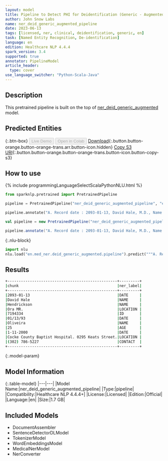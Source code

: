 ```yaml
---
layout: model
title: Pipeline to Detect PHI for Deidentification (Generic - Augmented)
author: John Snow Labs
name: ner_deid_generic_augmented_pipeline
date: 2023-06-13
tags: [licensed, ner, clinical, deidentification, generic, en]
task: [Named Entity Recognition, De-identification]
language: en
edition: Healthcare NLP 4.4.4
spark_version: 3.4
supported: true
annotator: PipelineModel
article_header:
  type: cover
use_language_switcher: "Python-Scala-Java"
---
```


## Description

This pretrained pipeline is built on the top of [ner_deid_generic_augmented](https://nlp.johnsnowlabs.com/2021/06/30/ner_deid_generic_augmented_en.html) model.

## Predicted Entities



{:.btn-box}
<button class="button button-orange" disabled>Live Demo</button>
<button class="button button-orange" disabled>Open in Colab</button>
[Download](https://s3.amazonaws.com/auxdata.johnsnowlabs.com/clinical/models/ner_deid_generic_augmented_pipeline_en_4.4.4_3.4_1686674972743.zip){:.button.button-orange.button-orange-trans.arr.button-icon.hidden}
[Copy S3 URI](s3://auxdata.johnsnowlabs.com/clinical/models/ner_deid_generic_augmented_pipeline_en_4.4.4_3.4_1686674972743.zip){:.button.button-orange.button-orange-trans.button-icon.button-copy-s3}

## How to use

<div class="tabs-box" markdown="1">
{% include programmingLanguageSelectScalaPythonNLU.html %}

```python
from sparknlp.pretrained import PretrainedPipeline

pipeline = PretrainedPipeline("ner_deid_generic_augmented_pipeline", "en", "clinical/models")

pipeline.annotate("A. Record date : 2093-01-13, David Hale, M.D., Name : Hendrickson, Ora MR. # 7194334 Date : 01/13/93 PCP : Oliveira, 25 -year-old, Record date : 1-11-2000. Cocke County Baptist Hospital. 0295 Keats Street. Phone +1 (302) 786-5227.")
```
```scala
val pipeline = new PretrainedPipeline("ner_deid_generic_augmented_pipeline", "en", "clinical/models")

pipeline.annotate("A. Record date : 2093-01-13, David Hale, M.D., Name : Hendrickson, Ora MR. # 7194334 Date : 01/13/93 PCP : Oliveira, 25 -year-old, Record date : 1-11-2000. Cocke County Baptist Hospital. 0295 Keats Street. Phone +1 (302) 786-5227.")
```


{:.nlu-block}
```python
import nlu
nlu.load("en.med_ner.deid_generic_augmented.pipeline").predict("""A. Record date : 2093-01-13, David Hale, M.D., Name : Hendrickson, Ora MR. # 7194334 Date : 01/13/93 PCP : Oliveira, 25 -year-old, Record date : 1-11-2000. Cocke County Baptist Hospital. 0295 Keats Street. Phone +1 (302) 786-5227.""")
```

</div>


## Results

```bash
+-------------------------------------------------+---------+
|chunk                                            |ner_label|
+-------------------------------------------------+---------+
|2093-01-13                                       |DATE     |
|David Hale                                       |NAME     |
|Hendrickson                                      |NAME     |
|Ora MR.                                          |LOCATION |
|7194334                                          |ID       |
|01/13/93                                         |DATE     |
|Oliveira                                         |NAME     |
|25                                               |AGE      |
|1-11-2000                                        |DATE     |
|Cocke County Baptist Hospital. 0295 Keats Street.|LOCATION |
|(302) 786-5227                                   |CONTACT  |
+-------------------------------------------------+---------+
```

{:.model-param}
## Model Information

{:.table-model}
|---|---|
|Model Name:|ner_deid_generic_augmented_pipeline|
|Type:|pipeline|
|Compatibility:|Healthcare NLP 4.4.4+|
|License:|Licensed|
|Edition:|Official|
|Language:|en|
|Size:|1.7 GB|

## Included Models

- DocumentAssembler
- SentenceDetectorDLModel
- TokenizerModel
- WordEmbeddingsModel
- MedicalNerModel
- NerConverter